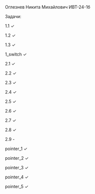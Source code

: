 Оглезнев Никита Михайлович ИВТ-24-1б

Задачи:

1.1 ✓

1.2 ✓

1.3 ✓

1_switch ✓

2.1 ✓

2.2 ✓

2.3 ✓

2.4 ✓

2.5 ✓

2.6 ✓

2.7 ✓

2.8 ✓

2.9 -

pointer_1 ✓

pointer_2 ✓

pointer_3 ✓

pointer_4 ✓

pointer_5 ✓

